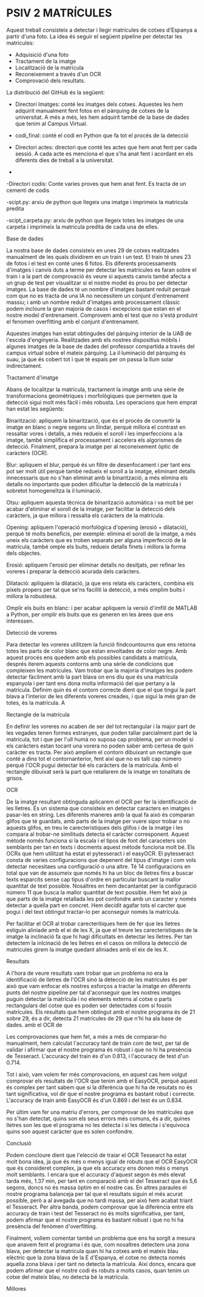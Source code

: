 # PSIV 2 MATRÍCULES


Aquest treball consisteix a detectar i llegir matrícules de cotxes d'Espanya a partir d'una foto.
La idea és seguir el següent pipeline per detectar les matrícules:

- Adquisició d'una foto
- Tractament de la imatge
- Localització de la matrícula
- Reconeixement a través d'un OCR
- Comprovació dels resultats.

La distribució del GitHub és la següent:
- Directori Imatges: conté les imatges dels cotxes. Aquestes les hem adquirit manualment fent fotos en el pàrquing de cotxes de la universitat.
A més a més, les hem adquirit també de la base de dades que tenim al Campus Virtual.

- codi_final: conté el codi en Python que fa tot el procés de la detecció

- Directori actes: directori que conté les actes que hem anat fent per cada sessió. A cada acte es menciona el que s'ha anat fent i acordant en els diferents dies de treball a la universitat.
- 
-Directori codis: Conte varies proves que hem anat fent. Es tracta de un cementi de codis

-scipt.py: arxiu de python que llegeix una imatge i imprimeix la matricula predita

-scipt_carpeta.py: arxiu de python que llegeix totes les imatges de una carpeta i imprimeix la matricula predita de cada una de elles.

Base de dades

La nostra base de dades consisteix en unes 29 de cotxes realitzades manualment de les quals dividirem en un train i un test. El train té unes 23  de fotos i el test en conté unes 6 fotos. Els diferents processaments d'imatges i canvis duts a terme per detectar les matrícules es faran sobre el train i a la part de comprovació és veure si aquests canvis també afecta a un grup de test per visualitzar si el nostre model és prou bo per detectar imatges. La base de dades té un nombre d'imatges bastant reduït perquè com que no es tracta de una IA no necessitem un conjunt d'entrenament massiu; i amb un nombre reduït d'imatges amb processament clàssic podem incloure la gran majoria de casos i excepcions que estan en el nostre model d'entrenament.
Comprovem amb el test que no s'està produint el fenomen overfitting amb el conjunt d'entrenament.

Aquestes imatges han estat obtingudes del pàrquing interior de la UAB de l'escola d'enginyeria. Realitzades amb els nostres dispositius mòbils i algunes imatges de la base de dades del professor compartida a través del campus virtual sobre el mateix pàrquing. La il·luminació del pàrquing és suau, ja que és cobert tot i que té espais per on passa la llum solar indirectament.

Tractament d'imatge

Abans de localitzar la matrícula, tractament la imatge amb una sèrie de transformacions geomètriques i morfològiques que permeten que la detecció sigui molt més fàcil i més robusta.
Les operacions que hem emprat han estat les següents:

Binarització: apliquem la binarització, que és el procés de convertir la imatge en blanc o negre segons un llindar, perquè millora el contrast en ressaltar vores i detalls, a més redueix el soroll i les imperfeccions a la imatge, també simplifica el processament i accelera els algorismes de detecció.
Finalment, prepara la imatge per al reconeixement òptic de caràcters (OCR).

Blur: apliquem el blur, perquè és un filtre de desenfocament i per tant ens pot ser molt útil perquè també redueix el soroll a la imatge, eliminant detalls innecessaris que no s'han eliminat amb la binarització, a més elimina els detalls no importants que poden dificultar la detecció de la matrícula i sobretot homogeneïtza la il·luminació.

Otsu: apliquem aquesta tècnica de binarització automàtica i va molt bé per acabar d'eliminar el soroll de la imatge, per facilitar la detecció dels caràcters, ja que millora i ressalta els caràcters de la matrícula.

Opening: apliquem l'operació morfològica d'opening (erosió + dilatació), perquè té molts beneficis, per exemple: elimina el soroll de la imatge, a més uneix els caràcters que es troben separats per alguna imperfecció de la matrícula, també omple els buits, redueix detalls finets i millora la forma dels objectes.

Erosió: apliquem l'erosió per eliminar detalls no desitjats, per refinar les voreres i preparar la detecció acurada dels caràcters.

Dilatació: apliquem la dilatació, ja que ens relata els caràcters, combina els píxels propers per tal que se'ns faciliti la detecció, a més omplim buits i millora la robustesa.

Omplir els buits en blanc: i per acabar apliquem la versió d'imfill de MATLAB a Python, per omplir els buits que es generen en les àrees que ens interessen.

Detecció de voreres

Para detectar les voreres utilitzem la funció findcountourns que ens retorna totes les parts de color blanc que estan envoltades de color negre. Amb aquest procés ens quedem amb els possibles candidats a matrícula, després iterem aquests contorns amb una sèrie de condicions que compleixen les matrícules.
Vam trobar que la majoria d'imatges les podem detectar fàcilment amb la part blava on ens diu que és una matrícula espanyola i per tant ens dona molta informació del que pertany a la matrícula. Definim quin és el contorn correcte dient que el que tingui la part blava a l'interior de les diferents voreres creades, i que sigui la més gran de totes, és la matrícula. A


Rectangle de la matrícula

En definir les voreres no acaben de ser del tot rectangular i la major part de les vegades tenen formes estranyes, que poden tallar parcialment part de la matrícula, tot i que per l'ull humà no suposa cap problema, per un model si els caràcters estan tocant una vorera no poden saber amb certesa de quin caràcter es tracta. Per això ampliem el contorn dibuixant un rectangle que conté a dins tot el contornanterior, fent així que no es talli cap número perquè l'OCR pugui detectar bé els caràcters de la matrícula. Amb el rectangle dibuixat serà la part que retallarem de la imatge en tonalitats de grisos.




OCR

De la imatge resultant obtinguda aplicarem el OCR per fer la identificació de les lletres. És un sistema que consisteix en detectar caracters en imatges i pasar-les en string. Les diferents maneres amb la qual fa això és comparan glifos que té guardats, amb parts de la imatge per vuere sipor trobar o no aquests glifos, en treu le carecteristiques dels glifos i de la imatge i les compara al trobar-ne similituds detecta el caràcter corresponent. Aquest mètode només funciona si la escala i el tipos de font del caraceters són semblants per tan en texts i docments aquest métode funciona molt bé. Els OCRs que hem utilitzat ha estat el pytesseract i el easyOCR. El pytesseract consta de varies configuracions que depenent del tipus d'imatge i com vols detectar necesitaes una configuració o una altre. Té 14 configuracions en total que van de assumeix que només hi ha un bloc de lletres fins a buscar texts esparcits sense cap tipus d'ordre en particular buscant la mallor quantitat de text possible. Nosaltres en hem decantantat per la configuració número 11 que busca la mallor quantitat de text possible. Hem fet això ja que parts de la imatge retallada les pot confondre amb un caracter y només detectar a quella part en concret. Hem decidit agafar tots el carcter que pogui i del text obtingut tractar-lo per aconseguir només la matrícula.

Per facilitar el OCR al trobar carecteritiques hem de fer que les lletres estiguin aliniade amb el ei de les X, ja que el treure les carecteristiques de la imatge la inclinació fa que hi hagi dificultats en detectar les lletres. Per tan detectem la inlcinació de les lletres en el casos on millora la detecció de matricules girem la imatge quedant aliniades amb el eix de les X.


Resultats

A l'hora de veure resultats vam trobar que un problema no era la identificació de lletres de l'OCR sinó la detecció de les matrícules és per això que vam enfocar els nostres esforços a tractar la imatge en diferents punts del nostre pipeline per tal d'aconseguir que les nostres imatges puguin detectar la matrícula i no elements externs al cotxe o parts rectangulars del cotxe que es poden ser detectades com si fossin matrícules.
Els resultats que hem obtingut amb el nostre programa és de 21 sobre 29, és a dir, detecta 21 matrícules de 29 que n'hi ha  ala base de dades. amb el OCR de 

Les comprovaciones que hem fet, a més a més de comparar-ho manualment, hem calculat l'accuracy tant de train com de test, per tal de validar i afirmar que el nostre programa és robust i que no hi ha presència de Tesseract.
L'accuracy del train és d'un 0.813, i l'accuracy de test d'un 0.714.


Tot i això, vam volem fer més comprovacions, en aquest cas hem volgut comprovar els resultats de l'OCR que tenim amb el EasyOCR, perquè aquest és complex per tant sabem que si la diferència que hi ha de resutats no és tant significativa, vol dir que el nostre programa és bastant robut i correcte. 
L'accuracy de train amb EasyOCR és d'un 0.869 i del test és un 0.834. 

Per últim vam fer una matriu d'errors, per comprovar de les matrícules que no s'han detectat, quins son els seus errors més comuns, és a dir, quines lletres son les que el programa no les detecta i si les detecta i s'equivoca quins son aquest caràcter que es solen confondre. 

Conclusió

Podem concloure dient que l'elecció de traiar el OCR Tessearct ha estat molt bona idea, ja que és més o menys igual de robuts que el OCR EasyOCR que és consideret complex, ja que els accuracy ens donen més o menys molt semblants. I encara que el accuracy d'aquest segon és més elevat tarda més, 1.37 min, per tant en comparació amb el del Tesseract que és 5,6 segons, doncs no és massa òptim en el nostre cas. 
En altres paraules el nostre programa balanceja per tal que el resultats siguin el més acurat possible, però a al avegada que no tardi massa, per això hem acabat triant el Tesseract. 
Per altra banda, podem comprovar que la diferència entre els accuracy de train i test del Tesseract no és molts significativa, per tant, podem afirmar que el nostre programa és bastant robust i que no hi ha presència del fenòmen d'overfitting.

Finalment, voliem comentar també un problema que ens ha sorgit a mesura que anavem fent el programa i és que, com nosaltres detectem una zona blava, per detectar la matrícula quan hi ha cotxes amb el mateix blau elèctric que la zona blava de la E d'Espanya, el cotxe no detecta només aquella zona blava i per tant no detecta la matrícula. 
Així doncs, encara que podem afirmar que el nostre codi és robuts a molts casos, quan tenim un cotxe del mateix blau, no detecta bé la matrícula. 


Millores










































